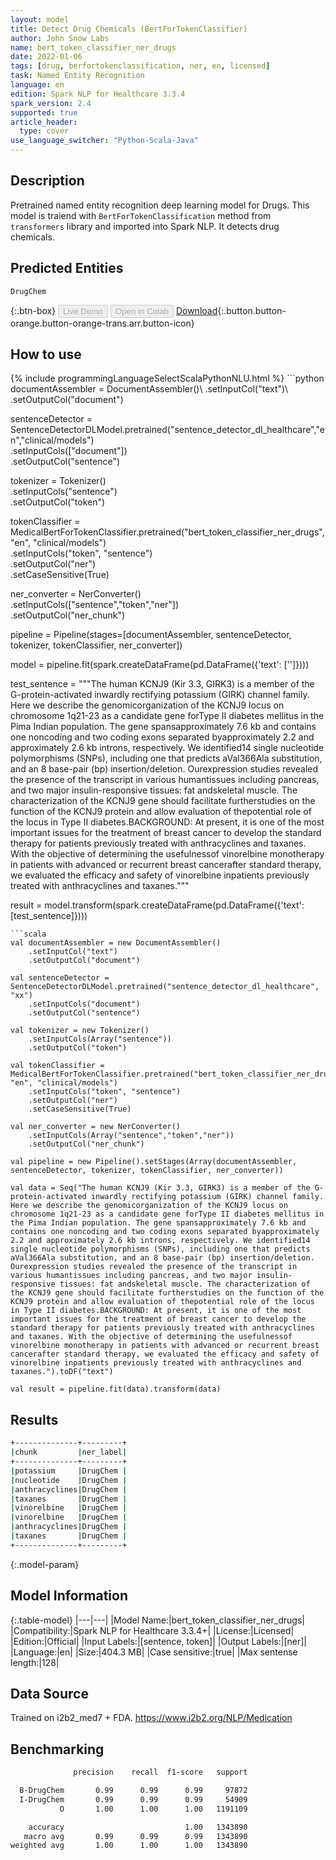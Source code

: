 ```yaml
---
layout: model
title: Detect Drug Chemicals (BertForTokenClassifier)
author: John Snow Labs
name: bert_token_classifier_ner_drugs
date: 2022-01-06
tags: [drug, berfortokenclassification, ner, en, licensed]
task: Named Entity Recognition
language: en
edition: Spark NLP for Healthcare 3.3.4
spark_version: 2.4
supported: true
article_header:
  type: cover
use_language_switcher: "Python-Scala-Java"
---
```


## Description

Pretrained named entity recognition deep learning model for Drugs. This model is traiend with `BertForTokenClassification` method from `transformers` library and imported into Spark NLP. It detects drug chemicals.

## Predicted Entities

`DrugChem`

{:.btn-box}
<button class="button button-orange" disabled>Live Demo</button>
<button class="button button-orange" disabled>Open in Colab</button>
[Download](https://s3.amazonaws.com/auxdata.johnsnowlabs.com/clinical/models/bert_token_classifier_ner_drugs_en_3.3.4_2.4_1641472225294.zip){:.button.button-orange.button-orange-trans.arr.button-icon}

## How to use



<div class="tabs-box" markdown="1">
{% include programmingLanguageSelectScalaPythonNLU.html %}
```python
documentAssembler = DocumentAssembler()\
    .setInputCol("text")\
    .setOutputCol("document")

sentenceDetector = SentenceDetectorDLModel.pretrained("sentence_detector_dl_healthcare","en","clinical/models")\
    .setInputCols(["document"])\
    .setOutputCol("sentence")

tokenizer = Tokenizer()\
    .setInputCols("sentence")\
    .setOutputCol("token")

tokenClassifier = MedicalBertForTokenClassifier.pretrained("bert_token_classifier_ner_drugs", "en", "clinical/models")\
    .setInputCols("token", "sentence")\
    .setOutputCol("ner")\
    .setCaseSensitive(True)

ner_converter = NerConverter()\
    .setInputCols(["sentence","token","ner"])\
    .setOutputCol("ner_chunk")
    
pipeline =  Pipeline(stages=[documentAssembler, sentenceDetector, tokenizer, tokenClassifier, ner_converter])

model = pipeline.fit(spark.createDataFrame(pd.DataFrame({'text': ['']})))

test_sentence = """The human KCNJ9 (Kir 3.3, GIRK3) is a member of the G-protein-activated inwardly rectifying potassium (GIRK) channel family. Here we describe the genomicorganization of the KCNJ9 locus on chromosome 1q21-23 as a candidate gene forType II diabetes mellitus in the Pima Indian population. The gene spansapproximately 7.6 kb and contains one noncoding and two coding exons separated byapproximately 2.2 and approximately 2.6 kb introns, respectively. We identified14 single nucleotide polymorphisms (SNPs), including one that predicts aVal366Ala substitution, and an 8 base-pair (bp) insertion/deletion. Ourexpression studies revealed the presence of the transcript in various humantissues including pancreas, and two major insulin-responsive tissues: fat andskeletal muscle. The characterization of the KCNJ9 gene should facilitate furtherstudies on the function of the KCNJ9 protein and allow evaluation of thepotential role of the locus in Type II diabetes.BACKGROUND: At present, it is one of the most important issues for the treatment of breast cancer to develop the standard therapy for patients previously treated with anthracyclines and taxanes. With the objective of determining the usefulnessof vinorelbine monotherapy in patients with advanced or recurrent breast cancerafter standard therapy, we evaluated the efficacy and safety of vinorelbine inpatients previously treated with anthracyclines and taxanes."""

result = model.transform(spark.createDataFrame(pd.DataFrame({'text': [test_sentence]})))
```
```scala
val documentAssembler = new DocumentAssembler()
    .setInputCol("text")
    .setOutputCol("document")

val sentenceDetector = SentenceDetectorDLModel.pretrained("sentence_detector_dl_healthcare", "xx")
    .setInputCols("document")
    .setOutputCol("sentence")

val tokenizer = new Tokenizer()
    .setInputCols(Array("sentence"))
    .setOutputCol("token")

val tokenClassifier = MedicalBertForTokenClassifier.pretrained("bert_token_classifier_ner_drugs", "en", "clinical/models")
    .setInputCols("token", "sentence")
    .setOutputCol("ner")
    .setCaseSensitive(True)

val ner_converter = new NerConverter()
    .setInputCols(Array("sentence","token","ner"))
    .setOutputCol("ner_chunk")
    
val pipeline = new Pipeline().setStages(Array(documentAssembler, sentenceDetector, tokenizer, tokenClassifier, ner_converter))

val data = Seq("The human KCNJ9 (Kir 3.3, GIRK3) is a member of the G-protein-activated inwardly rectifying potassium (GIRK) channel family. Here we describe the genomicorganization of the KCNJ9 locus on chromosome 1q21-23 as a candidate gene forType II diabetes mellitus in the Pima Indian population. The gene spansapproximately 7.6 kb and contains one noncoding and two coding exons separated byapproximately 2.2 and approximately 2.6 kb introns, respectively. We identified14 single nucleotide polymorphisms (SNPs), including one that predicts aVal366Ala substitution, and an 8 base-pair (bp) insertion/deletion. Ourexpression studies revealed the presence of the transcript in various humantissues including pancreas, and two major insulin-responsive tissues: fat andskeletal muscle. The characterization of the KCNJ9 gene should facilitate furtherstudies on the function of the KCNJ9 protein and allow evaluation of thepotential role of the locus in Type II diabetes.BACKGROUND: At present, it is one of the most important issues for the treatment of breast cancer to develop the standard therapy for patients previously treated with anthracyclines and taxanes. With the objective of determining the usefulnessof vinorelbine monotherapy in patients with advanced or recurrent breast cancerafter standard therapy, we evaluated the efficacy and safety of vinorelbine inpatients previously treated with anthracyclines and taxanes.").toDF("text")

val result = pipeline.fit(data).transform(data)
```
</div>

## Results

```bash
+--------------+---------+
|chunk         |ner_label|
+--------------+---------+
|potassium     |DrugChem |
|nucleotide    |DrugChem |
|anthracyclines|DrugChem |
|taxanes       |DrugChem |
|vinorelbine   |DrugChem |
|vinorelbine   |DrugChem |
|anthracyclines|DrugChem |
|taxanes       |DrugChem |
+--------------+---------+
```

{:.model-param}
## Model Information

{:.table-model}
|---|---|
|Model Name:|bert_token_classifier_ner_drugs|
|Compatibility:|Spark NLP for Healthcare 3.3.4+|
|License:|Licensed|
|Edition:|Official|
|Input Labels:|[sentence, token]|
|Output Labels:|[ner]|
|Language:|en|
|Size:|404.3 MB|
|Case sensitive:|true|
|Max sentense length:|128|

## Data Source

Trained on i2b2_med7 + FDA. https://www.i2b2.org/NLP/Medication

## Benchmarking

```bash
              precision    recall  f1-score   support

  B-DrugChem       0.99      0.99      0.99     97872
  I-DrugChem       0.99      0.99      0.99     54909
           O       1.00      1.00      1.00   1191109

    accuracy                           1.00   1343890
   macro avg       0.99      0.99      0.99   1343890
weighted avg       1.00      1.00      1.00   1343890
```
